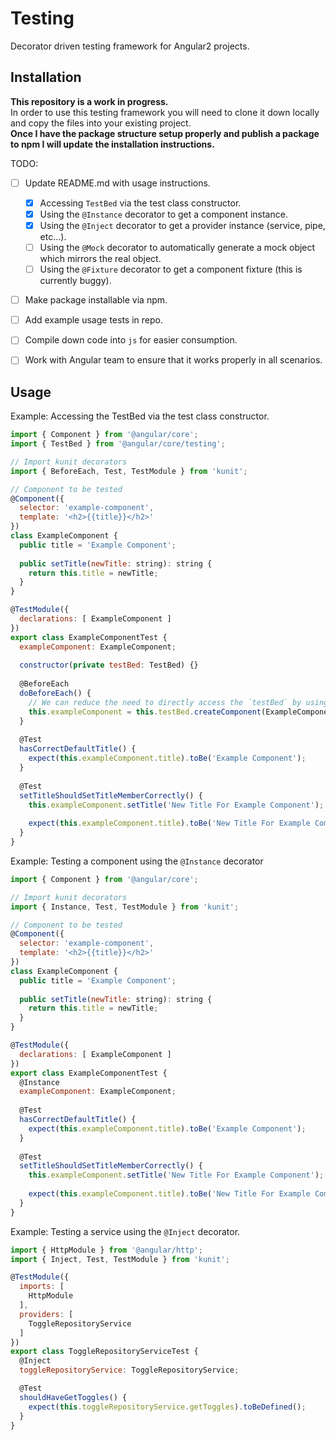 # Testing
Decorator driven testing framework for Angular2 projects.

## Installation
**This repository is a work in progress.**<br>
In order to use this testing framework you will need to clone it down locally and copy the files into your existing project.<br>
**Once I have the package structure setup properly and publish a package to npm I will update the installation instructions.**

TODO:
- [ ] Update README.md with usage instructions.
  + [x] Accessing `TestBed` via the test class constructor.
  + [x] Using the `@Instance` decorator to get a component instance.
  + [x] Using the `@Inject` decorator to get a provider instance (service, pipe, etc...).
  + [ ] Using the `@Mock` decorator to automatically generate a mock object which mirrors the real object.
  + [ ] Using the `@Fixture` decorator to get a component fixture (this is currently buggy).
- [ ] Make package installable via npm.
- [ ] Add example usage tests in repo.
- [ ] Compile down code into `js` for easier consumption.
- [ ] Work with Angular team to ensure that it works properly in all scenarios.


## Usage
Example: Accessing the TestBed via the test class constructor.
```JavaScript
import { Component } from '@angular/core';
import { TestBed } from '@angular/core/testing';

// Import kunit decorators
import { BeforeEach, Test, TestModule } from 'kunit';

// Component to be tested
@Component({
  selector: 'example-component',
  template: '<h2>{{title}}</h2>'
})
class ExampleComponent {
  public title = 'Example Component';
  
  public setTitle(newTitle: string): string {
    return this.title = newTitle;
  }
}

@TestModule({
  declarations: [ ExampleComponent ]
})
export class ExampleComponentTest {
  exampleComponent: ExampleComponent;
  
  constructor(private testBed: TestBed) {}
  
  @BeforeEach
  doBeforeEach() {
    // We can reduce the need to directly access the `testBed` by using the `Instance` decorator (see below).
    this.exampleComponent = this.testBed.createComponent(ExampleComponent).componentInstance;
  }
  
  @Test
  hasCorrectDefaultTitle() {
    expect(this.exampleComponent.title).toBe('Example Component');
  }
  
  @Test
  setTitleShouldSetTitleMemberCorrectly() {
    this.exampleComponent.setTitle('New Title For Example Component');
    
    expect(this.exampleComponent.title).toBe('New Title For Example Component');
  }
}
```

Example: Testing a component using the `@Instance` decorator
```JavaScript
import { Component } from '@angular/core';

// Import kunit decorators
import { Instance, Test, TestModule } from 'kunit';

// Component to be tested
@Component({
  selector: 'example-component',
  template: '<h2>{{title}}</h2>'
})
class ExampleComponent {
  public title = 'Example Component';
  
  public setTitle(newTitle: string): string {
    return this.title = newTitle;
  }
}

@TestModule({
  declarations: [ ExampleComponent ]
})
export class ExampleComponentTest {
  @Instance
  exampleComponent: ExampleComponent;
  
  @Test
  hasCorrectDefaultTitle() {
    expect(this.exampleComponent.title).toBe('Example Component');
  }
  
  @Test
  setTitleShouldSetTitleMemberCorrectly() {
    this.exampleComponent.setTitle('New Title For Example Component');
    
    expect(this.exampleComponent.title).toBe('New Title For Example Component');
  }
}
```

Example: Testing a service using the `@Inject` decorator.
```JavaScript
import { HttpModule } from '@angular/http';
import { Inject, Test, TestModule } from 'kunit';

@TestModule({
  imports: [
    HttpModule
  ],
  providers: [
    ToggleRepositoryService
  ]
})
export class ToggleRepositoryServiceTest {
  @Inject
  toggleRepositoryService: ToggleRepositoryService;

  @Test
  shouldHaveGetToggles() {
    expect(this.toggleRepositoryService.getToggles).toBeDefined();
  }
}
```
